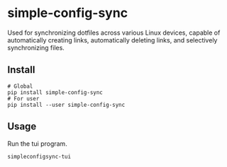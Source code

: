 # simple-config-sync

Used for synchronizing dotfiles across various Linux devices, capable of automatically creating links, automatically deleting links, and selectively synchronizing files.

## Install

```shell
# Global
pip install simple-config-sync
# For user
pip install --user simple-config-sync
```

## Usage

Run the tui program.

```shell
simpleconfigsync-tui
```
